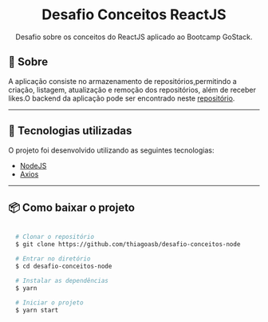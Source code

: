 <h1 align="center">
  Desafio Conceitos ReactJS
</h1>

<p align="center"> Desafio sobre os conceitos do ReactJS aplicado ao Bootcamp GoStack. </p>

## 📄️ Sobre

A aplicação consiste no armazenamento de repositórios,permitindo a criação, listagem, atualização e remoção dos repositórios, além de receber likes.O backend da
aplicação pode ser encontrado neste <a href="https://github.com/thiagoasb/desafio-conceitos-node">repositório</a>.

---

## 🚀️ Tecnologias utilizadas

O projeto foi desenvolvido utilizando as seguintes tecnologias:

- [NodeJS](https://nodejs.org/en/)
- [Axios](https://github.com/axios/axios)
---

## 📦️ Como baixar o projeto
```bash

  # Clonar o repositório
  $ git clone https://github.com/thiagoasb/desafio-conceitos-node

  # Entrar no diretório
  $ cd desafio-conceitos-node

  # Instalar as dependências
  $ yarn

  # Iniciar o projeto
  $ yarn start
```
